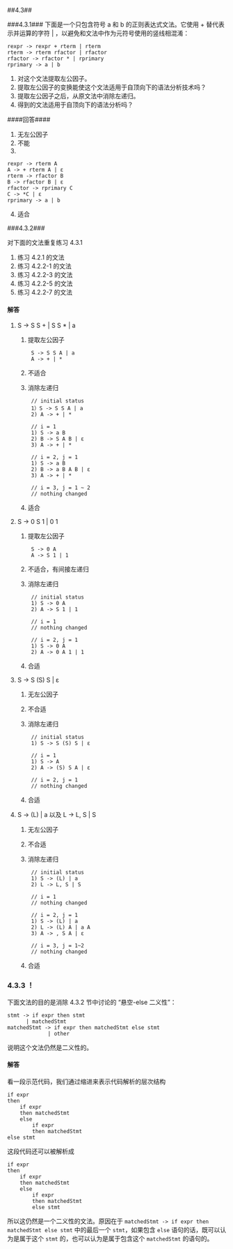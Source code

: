 ﻿##4.3##

###4.3.1###
下面是一个只包含符号 a 和 b 的正则表达式文法。它使用 + 替代表示并运算的字符 | ，以避免和文法中作为元符号使用的竖线相混淆：

	rexpr -> rexpr + rterm | rterm
	rterm -> rterm rfactor | rfactor
	rfactor -> rfactor * | rprimary
	rprimary -> a | b
	
1.	对这个文法提取左公因子。
2.	提取左公因子的变换能使这个文法适用于自顶向下的语法分析技术吗？
3.	提取左公因子之后，从原文法中消除左递归。
4.	得到的文法适用于自顶向下的语法分析吗？

####回答####
1.	无左公因子
2.	不能
3.	

	rexpr -> rterm A
	A -> + rterm A | ε
	rterm -> rfactor B
	B -> rfactor B | ε
	rfactor -> rprimary C
	C -> *C | ε
	rprimary -> a | b
	
4.	适合

###4.3.2###

对下面的文法重复练习 4.3.1

1. 练习 4.2.1 的文法
2. 练习 4.2.2-1 的文法
3. 练习 4.2.2-3 的文法
4. 练习 4.2.2-5 的文法
5. 练习 4.2.2-7 的文法

#### 解答

1. S -> S S + | S S * | a
    1. 提取左公因子
        
            S -> S S A | a
            A -> + | *
            
    2. 不适合
    3. 消除左递归
            
            // initial status
            1）S -> S S A | a
            2) A -> + | *
            
            // i = 1
            1) S -> a B
            2) B -> S A B | ε
            3) A -> + | *
            
            // i = 2, j = 1
            1) S -> a B
            2) B -> a B A B | ε
            3) A -> + | *
            
            // i = 3, j = 1 ~ 2
            // nothing changed
            
     4. 适合

2. S -> 0 S 1 | 0 1
    1. 提取左公因子
    
            S -> 0 A
            A -> S 1 | 1
            
    2. 不适合，有间接左递归
    3. 消除左递归
    
            // initial status
            1) S -> 0 A
            2) A -> S 1 | 1
            
            // i = 1
            // nothing changed
            
            // i = 2, j = 1
            1) S -> 0 A
            2) A -> 0 A 1 | 1
            
     4. 合适

3. S -> S (S) S | ε
    1. 无左公因子
    2. 不合适
    3. 消除左递归
    
            // initial status
            1) S -> S (S) S | ε
            
            // i = 1
            1) S -> A
            2) A -> (S) S A | ε
            
            // i = 2, j = 1
            // nothing changed
     4. 合适

4. S -> (L) | a 以及 L -> L, S | S
    1. 无左公因子
    2. 不合适
    3. 消除左递归
    
            // initial status
            1) S -> (L) | a
            2) L -> L, S | S
            
            // i = 1
            // nothing changed
            
            // i = 2, j = 1
            1) S -> (L) | a
            2) L -> (L) A | a A
            3) A -> , S A | ε
            
            // i = 3, j = 1~2
            // nothing changed
      
      4. 合适

### 4.3.3 ！

下面文法的目的是消除 4.3.2 节中讨论的 “悬空-else 二义性”：

    stmt -> if expr then stmt
          | matchedStmt
    matchedStmt -> if expr then matchedStmt else stmt
                 | other
 
说明这个文法仍然是二义性的。

#### 解答

看一段示范代码，我们通过缩进来表示代码解析的层次结构

    if expr 
    then 
        if expr 
        then matchedStmt 
        else
            if expr
            then matchedStmt
    else stmt

这段代码还可以被解析成

    if expr 
    then 
        if expr 
        then matchedStmt 
        else
            if expr
            then matchedStmt
            else stmt
            
所以这仍然是一个二义性的文法。原因在于 `matchedStmt -> if expr then matchedStmt else stmt` 中的最后一个 `stmt`，如果包含 `else` 语句的话，既可以认为是属于这个 `stmt` 的，也可以认为是属于包含这个 `matchedStmt` 的语句的。